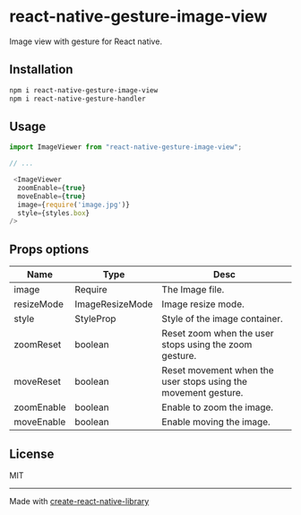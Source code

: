 # react-native-gesture-image-view

Image view with gesture for React native.

## Installation

```sh
npm i react-native-gesture-image-view
npm i react-native-gesture-handler
```

## Usage

```js
import ImageViewer from "react-native-gesture-image-view";

// ...

 <ImageViewer
  zoomEnable={true}
  moveEnable={true}
  image={require('image.jpg')}
  style={styles.box}
/>
```
## Props options
| Name | Type | Desc | 
| --- | --- | --- |
|image| Require| The Image file.
|resizeMode| ImageResizeMode| Image resize mode.
|style| StyleProp| Style of the image container.
|zoomReset| boolean| Reset zoom when the user stops using the zoom gesture.
|moveReset| boolean| Reset movement when the user stops using the movement gesture.
|zoomEnable| boolean| Enable to zoom the image.
|moveEnable| boolean| Enable moving the image.

## License

MIT

---

Made with [create-react-native-library](https://github.com/callstack/react-native-builder-bob)
